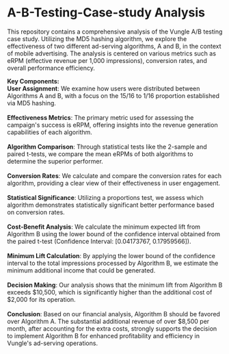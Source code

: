# A-B-Testing-Case-study Analysis

This repository contains a comprehensive analysis of the Vungle A/B testing case study. Utilizing the MD5 hashing algorithm, we explore the effectiveness of two different ad-serving algorithms, A and B, in the context of mobile advertising. The analysis is centered on various metrics such as eRPM (effective revenue per 1,000 impressions), conversion rates, and overall performance efficiency.

<b>Key Components:</b><br>
<b>User Assignment</b>: We examine how users were distributed between Algorithms A and B, with a focus on the 15/16 to 1/16 proportion established via MD5 hashing.<br>
<br>
<b>Effectiveness Metrics</b>: The primary metric used for assessing the campaign's success is eRPM, offering insights into the revenue generation capabilities of each algorithm.<br>
<br>
<b>Algorithm Comparison</b>: Through statistical tests like the 2-sample and paired t-tests, we compare the mean eRPMs of both algorithms to determine the superior performer.<br>
<br>
<b>Conversion Rates</b>: We calculate and compare the conversion rates for each algorithm, providing a clear view of their effectiveness in user engagement.<br>
<br>
<b>Statistical Significance</b>: Utilizing a proportions test, we assess which algorithm demonstrates statistically significant better performance based on conversion rates.<br>
<br>
<b>Cost-Benefit Analysis</b>: We calculate the minimum expected lift from Algorithm B using the lower bound of the confidence interval obtained from the paired t-test (Confidence Interval: [0.04173767, 0.17959566]).<br>
<br>
<b>Minimum Lift Calculation</b>: By applying the lower bound of the confidence interval to the total impressions processed by Algorithm B, we estimate the minimum additional income that could be generated.<br>
<br>
<b>Decision Making</b>: Our analysis shows that the minimum lift from Algorithm B exceeds $10,500, which is significantly higher than the additional cost of $2,000 for its operation.<br>
<br>
<b>Conclusion</b>:
Based on our financial analysis, Algorithm B should be favored over Algorithm A. The substantial additional revenue of over $8,500 per month, after accounting for the extra costs, strongly supports the decision to implement Algorithm B for enhanced profitability and efficiency in Vungle's ad-serving operations.
